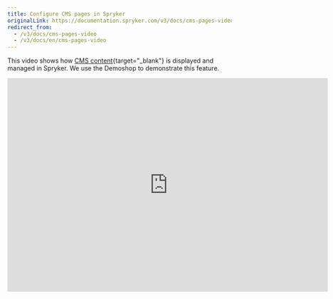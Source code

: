 ```yaml
---
title: Configure CMS pages in Spryker
originalLink: https://documentation.spryker.com/v3/docs/cms-pages-video
redirect_from:
  - /v3/docs/cms-pages-video
  - /v3/docs/en/cms-pages-video
---
```


This video shows how [CMS content](/docs/scos/dev/features/202001.0/cms/cms-page/cms-page){target="_blank"} is displayed and managed in Spryker. We use the Demoshop to demonstrate this feature.

<iframe src="https://fast.wistia.net/embed/iframe/sxufuvyl75" title="CMS Pages" allowtransparency="true" frameborder="0" scrolling="no" class="wistia_embed" name="wistia_embed" allowfullscreen="0" mozallowfullscreen="0" webkitallowfullscreen="0" oallowfullscreen="0" msallowfullscreen="0" width="720" height="480"></iframe>
